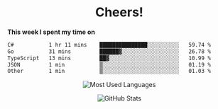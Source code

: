 <h1 align="center">Cheers!</h1>

**This week I spent my time on**
<!--START_SECTION:waka-->

```txt
C#           1 hr 11 mins    ███████████████░░░░░░░░░░   59.74 %
Go           31 mins         ██████▓░░░░░░░░░░░░░░░░░░   26.78 %
TypeScript   13 mins         ██▓░░░░░░░░░░░░░░░░░░░░░░   10.99 %
JSON         1 min           ▒░░░░░░░░░░░░░░░░░░░░░░░░   01.19 %
Other        1 min           ▒░░░░░░░░░░░░░░░░░░░░░░░░   01.03 %
```

<!--END_SECTION:waka-->

<p align="center"><img src="https://github-readme-stats.vercel.app/api/top-langs/?username=thnkrn&layout=compact&hide=html&theme=tokyonight" alt="Most Used Languages" /></p>

<p align="center"><img src="https://github-readme-stats.vercel.app/api?username=thnkrn&show_icons=true&count_private=true&theme=tokyonight&show=reviews&hide_rank=false&rank_icon=github" alt="GitHub Stats" /></p>

<!-- <p align="center"><a href="https://wakatime.com"><img src="https://wakatime.com/share/@thnkrn/40092326-d1bd-471b-89da-9a7c63939402.png" /></p>
 -->
